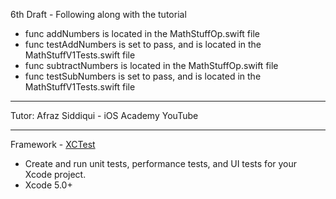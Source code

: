 6th Draft - Following along with the tutorial
* func addNumbers is located in the MathStuffOp.swift file
* func testAddNumbers is set to pass, and is located in the MathStuffV1Tests.swift file
* func subtractNumbers is located in the MathStuffOp.swift file
* func testSubNumbers is set to pass, and is located in the MathStuffV1Tests.swift file

- - - -

Tutor: Afraz Siddiqui - iOS Academy YouTube

- - - -

Framework - [XCTest](https://developer.apple.com/documentation/XCTest)
* Create and run unit tests, performance tests, and UI tests for your Xcode project.
* Xcode 5.0+
